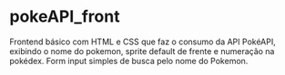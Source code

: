 # pokeAPI_front
Frontend básico com HTML e CSS que faz o consumo da API PokéAPI, exibindo o nome do pokemon, sprite default de frente e numeração na pokédex. Form input simples de busca pelo nome do Pokemon.
